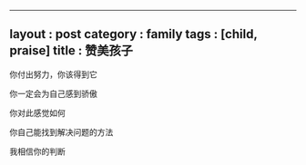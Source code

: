 
---
layout : post
category : family
tags : [child, praise]
title : 赞美孩子
---

你付出努力，你该得到它

你一定会为自己感到骄傲

你对此感觉如何

你自己能找到解决问题的方法

我相信你的判断

